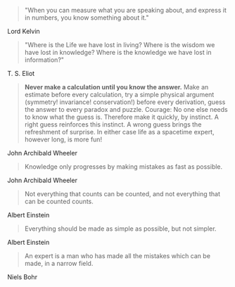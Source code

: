 
> "When you can measure what you are speaking about, and express it in numbers, 
> you know something about it."

Lord Kelvin

> "Where is the Life we have lost in living? Where is the wisdom we have lost in knowledge? 
> Where is the knowledge we have lost in information?"

T. S. Eliot

> **Never make a calculation until you know the answer.** 
> Make an estimate before every calculation, 
> try a simple physical argument (symmetry! invariance! conservation!) 
> before every derivation, guess the answer to every paradox and puzzle. 
> Courage: No one else needs to know what the guess is. Therefore make it quickly, by instinct. 
> A right guess reinforces this instinct. A wrong guess brings the refreshment of surprise. 
> In either case life as a spacetime expert, however long, is more fun!

John Archibald Wheeler

> Knowledge only progresses by making mistakes as fast as possible.

John Archibald Wheeler

> Not everything that counts can be counted, and not everything that can be counted counts.

Albert Einstein

> Everything should be made as simple as possible, but not simpler.

Albert Einstein

> An expert is a man who has made all the mistakes which can be made, in a narrow field.

Niels Bohr
